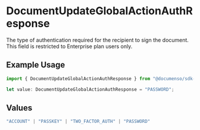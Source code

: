 # DocumentUpdateGlobalActionAuthResponse

The type of authentication required for the recipient to sign the document. This field is restricted to Enterprise plan users only.

## Example Usage

```typescript
import { DocumentUpdateGlobalActionAuthResponse } from "@documenso/sdk-typescript/models/operations";

let value: DocumentUpdateGlobalActionAuthResponse = "PASSWORD";
```

## Values

```typescript
"ACCOUNT" | "PASSKEY" | "TWO_FACTOR_AUTH" | "PASSWORD"
```